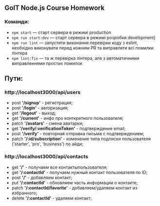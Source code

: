 ## GoIT Node.js Course Homework

### Команди:

- `npm start` &mdash; старт сервера в режимі production
- `npm run start:dev` &mdash; старт сервера в режимі розробки development)
- `npm run lint` &mdash; запустити виконання перевірки коду з eslint, необхідно виконувати перед кожним PR та виправляти всі помилки лінтера
- `npm lint:fix` &mdash; та ж перевірка лінтера, але з автоматичними виправленнями простих помилок

## Пути:

### http://localhost3000/api/users

- post **'/signup'** - регистрация;
- post **'/login'** - авторизация;
- get **'/logout'** - выход;
- get **'/current'** - инфо про конткретного пользователя;
- patch **'/avatars'** - смена аватарки;
- get **'/verify/:verificationToken'** - подтверждение email;
- post **'/verify'** - повторная отправка письма с подтверждением;
- patch **'/:id/subscription'** - изменение типа подписки пользователя ('starter', 'pro', 'business') по айди;

### http://localhost3000/api/contacts

- get **'/'** - получаем все контактыпользователя;
- get **'/:contactId'** - получаем нужный контакт пользователя по ID;
- post **'/'** - добавляем контакт;
- put **'/:contactId'** - обновляем часть информации о контакте;
- patch **'/:contactId/favorite'** - добавляем/удаляем контакт из избранного;
- delete **'/:contactId'** - удаляем контакт;
